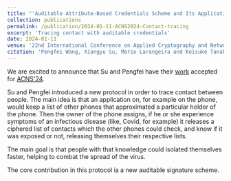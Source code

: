 ```yaml
---
title: "'Auditable Attribute-Based Credentials Scheme and Its Application in Contact Tracing'  in ACNS'24"
collection: publications
permalink: /publication/2024-01-11-ACNS2024-Contact-tracing
excerpt: 'Tracing contact with auditable credentials'
date: 2024-01-11
venue: '22nd International Conference on Applied Cryptography and Network Security'
citation: 'Pengfei Wang, Xiangyu Su, Mario Larangeira and Keisuke Tanaka. (2024). &quot;Auditable Attribute-Based Credentials Scheme and Its Application in Contact Tracing.&quot; <i>ACNS 2024</i>.'
---
```


We are excited to announce that Su and Pengfei have their  [work](https://eprint.iacr.org/2023/1060) accepted for [ACNS'24](https://wp.nyu.edu/acns2024/accepted-papers-r2/).

Su and Pengfei introduced a new protocol in order to trace contact between people. The main idea is that an application on, for example on the phone, would keep a list of other phones that approximated a particular holder of the phone. Then the owner of the phone assigns, if he or she experience symptoms of an infectious disease (like, Covid, for example) it releases a ciphered list of contacts which the other phones could check, and know if it was exposed or not, releasing themselves their respective lists. 


The main goal is that people with that knowledge could isolated themselves faster, helping to combat the spread of the virus. 


The core contribution in this protocol ia a new auditable signature scheme. 




















